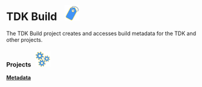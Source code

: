 # TDK Build &nbsp; ![](documentation/images/tag-40.png)

The TDK Build project creates and accesses build metadata for the TDK and other projects.

### Projects &nbsp; ![](documentation/images/gears-40.png)

[**Metadata**](metadata/README.md)  

